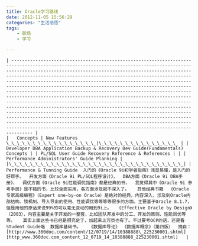 ```yaml
---
title: Oracle学习路线
date: 2012-11-05 15:56:29
categories: "生活感悟"
tags:
	- 职场
	- 学习

---
```


    | ---------------------------------------------------------------------------------------------------------------------------------------------------------------------------------------------------------------------------------------------------------------------------------------------------------------------------------------------------------------------------------------------------------------------------------------------------------------------------------------------------------------------------------------------------------------------------------------------------------------------------------------------------------------------------------------------------------------------------------------------------------------------------------------------------------------------------------------------------------------------------------------------------------------------------------------------------------------------------------------------------------------------------- |
    |   Concepts | New Features \_\_\_\_\_\_\_\_\_\_\_\_\_\_\_\_\_|\_\_\_\_\_\_\_\_\_\_\_\_\_\_\_ | | Developer DBA Application Backup & Recovery Dev Guide(Fundamentals) Concepts | | PL/SQL User Guide Recovery Reference & References | | | Performance Administrators' Guide Planning | |\_\_\_\_\_\_\_\_\_\_\_\_\_\_\_\_\_\_\_\_\_\_\_\_\_\_\_\_\_\_\_\_\_| | Performance & Tunning Guide  入门的《Oracle 9i初学者指南》浅显易懂，是入门的好帮手。  开发方面《Oracle 9i PL/SQL程序设计》，  DBA方面《Oracle 9i DBA手册》，  调优方面《Oracle 9i性能调优指南》都是经典的书，  我觉得其中《Oracle 9i 参考手册》是不错的书，比较全面实用，各方面涉及就不深入了。   其他经典书籍  《Oracle专家高级编程》（Expert one-by-on Oracle）是绝对的经典，内容深入，涉及到Oracle内部结构、锁机制、导入导出的使用、性能调优等等等等很多的方面。主要基于Oracle 8.1.7，但是用他的原话来说99%的可以毫无变动的用到9i上。  《Effective Oracle by Design》（2003），内容主要是关于开发的一整套，比如团队开发中的分工、开发的原则、性能调优等等。   其实上面这些书已经是很充足了，加起来上万页也有了。不过要考OCP的话，还是看Student Guide咯  数据库基础书。   《数据库导论》 《数据库概念》（第四版）  摘自：[http://www.360doc.com/content/12/0719/14/10388888\_225230001.shtml][http_www.360doc.com_content_12_0719_14_10388888_225230001.shtml]   |



[http_www.360doc.com_content_12_0719_14_10388888_225230001.shtml]: http://www.360doc.com/content/12/0719/14/10388888_225230001.shtml